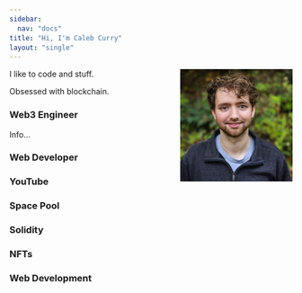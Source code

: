 ```yaml
---
sidebar:
  nav: "docs"
title: "Hi, I'm Caleb Curry"
layout: "single"
---
```

<img style="float: right" src="assets/images/myface.jpeg" alt="drawing" width="200"/>



I like to code and stuff.

Obsessed with blockchain.
### Web3 Engineer
Info...
### Web Developer

### YouTube

### Space Pool

### Solidity

### NFTs

### Web Development

